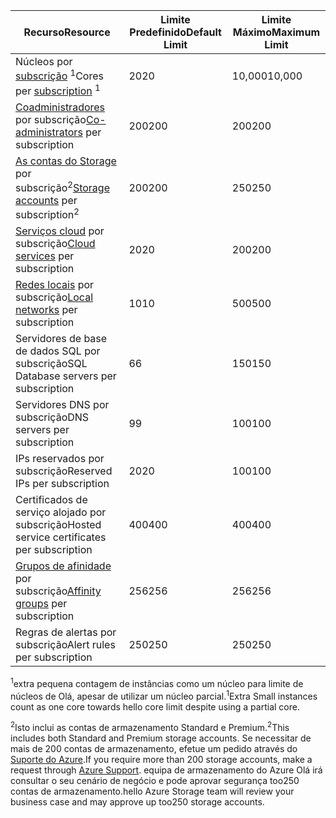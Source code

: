 | <span data-ttu-id="078ba-101">Recurso</span><span class="sxs-lookup"><span data-stu-id="078ba-101">Resource</span></span> | <span data-ttu-id="078ba-102">Limite Predefinido</span><span class="sxs-lookup"><span data-stu-id="078ba-102">Default Limit</span></span> | <span data-ttu-id="078ba-103">Limite Máximo</span><span class="sxs-lookup"><span data-stu-id="078ba-103">Maximum Limit</span></span> |
| --- | --- | --- |
| <span data-ttu-id="078ba-104">Núcleos por [subscrição](../articles/billing-buy-sign-up-azure-subscription.md) <sup>1</sup></span><span class="sxs-lookup"><span data-stu-id="078ba-104">Cores per [subscription](../articles/billing-buy-sign-up-azure-subscription.md) <sup>1</sup></span></span> |<span data-ttu-id="078ba-105">20</span><span class="sxs-lookup"><span data-stu-id="078ba-105">20</span></span> |<span data-ttu-id="078ba-106">10,000</span><span class="sxs-lookup"><span data-stu-id="078ba-106">10,000</span></span> |
| <span data-ttu-id="078ba-107">[Coadministradores](../articles/billing-add-change-azure-subscription-administrator.md) por subscrição</span><span class="sxs-lookup"><span data-stu-id="078ba-107">[Co-administrators](../articles/billing-add-change-azure-subscription-administrator.md) per subscription</span></span> |<span data-ttu-id="078ba-108">200</span><span class="sxs-lookup"><span data-stu-id="078ba-108">200</span></span> |<span data-ttu-id="078ba-109">200</span><span class="sxs-lookup"><span data-stu-id="078ba-109">200</span></span> |
| <span data-ttu-id="078ba-110">[As contas do Storage](../articles/storage/common/storage-create-storage-account.md) por subscrição<sup>2</sup></span><span class="sxs-lookup"><span data-stu-id="078ba-110">[Storage accounts](../articles/storage/common/storage-create-storage-account.md) per subscription<sup>2</sup></span></span> |<span data-ttu-id="078ba-111">200</span><span class="sxs-lookup"><span data-stu-id="078ba-111">200</span></span> |<span data-ttu-id="078ba-112">250</span><span class="sxs-lookup"><span data-stu-id="078ba-112">250</span></span> |
| <span data-ttu-id="078ba-113">[Serviços cloud](../articles/cloud-services/cloud-services-choose-me.md) por subscrição</span><span class="sxs-lookup"><span data-stu-id="078ba-113">[Cloud services](../articles/cloud-services/cloud-services-choose-me.md) per subscription</span></span> |<span data-ttu-id="078ba-114">20</span><span class="sxs-lookup"><span data-stu-id="078ba-114">20</span></span> |<span data-ttu-id="078ba-115">200</span><span class="sxs-lookup"><span data-stu-id="078ba-115">200</span></span> |
| <span data-ttu-id="078ba-116">[Redes locais](http://msdn.microsoft.com/library/jj157100.aspx) por subscrição</span><span class="sxs-lookup"><span data-stu-id="078ba-116">[Local networks](http://msdn.microsoft.com/library/jj157100.aspx) per subscription</span></span> |<span data-ttu-id="078ba-117">10</span><span class="sxs-lookup"><span data-stu-id="078ba-117">10</span></span> |<span data-ttu-id="078ba-118">500</span><span class="sxs-lookup"><span data-stu-id="078ba-118">500</span></span> |
| <span data-ttu-id="078ba-119">Servidores de base de dados SQL por subscrição</span><span class="sxs-lookup"><span data-stu-id="078ba-119">SQL Database servers per subscription</span></span> |<span data-ttu-id="078ba-120">6</span><span class="sxs-lookup"><span data-stu-id="078ba-120">6</span></span> |<span data-ttu-id="078ba-121">150</span><span class="sxs-lookup"><span data-stu-id="078ba-121">150</span></span> |
| <span data-ttu-id="078ba-122">Servidores DNS por subscrição</span><span class="sxs-lookup"><span data-stu-id="078ba-122">DNS servers per subscription</span></span> |<span data-ttu-id="078ba-123">9</span><span class="sxs-lookup"><span data-stu-id="078ba-123">9</span></span> |<span data-ttu-id="078ba-124">100</span><span class="sxs-lookup"><span data-stu-id="078ba-124">100</span></span> |
| <span data-ttu-id="078ba-125">IPs reservados por subscrição</span><span class="sxs-lookup"><span data-stu-id="078ba-125">Reserved IPs per subscription</span></span> |<span data-ttu-id="078ba-126">20</span><span class="sxs-lookup"><span data-stu-id="078ba-126">20</span></span> |<span data-ttu-id="078ba-127">100</span><span class="sxs-lookup"><span data-stu-id="078ba-127">100</span></span> |
| <span data-ttu-id="078ba-128">Certificados de serviço alojado por subscrição</span><span class="sxs-lookup"><span data-stu-id="078ba-128">Hosted service certificates per subscription</span></span> |<span data-ttu-id="078ba-129">400</span><span class="sxs-lookup"><span data-stu-id="078ba-129">400</span></span> |<span data-ttu-id="078ba-130">400</span><span class="sxs-lookup"><span data-stu-id="078ba-130">400</span></span> |
| <span data-ttu-id="078ba-131">[Grupos de afinidade](../articles/virtual-network/virtual-networks-migrate-to-regional-vnet.md) por subscrição</span><span class="sxs-lookup"><span data-stu-id="078ba-131">[Affinity groups](../articles/virtual-network/virtual-networks-migrate-to-regional-vnet.md) per subscription</span></span> |<span data-ttu-id="078ba-132">256</span><span class="sxs-lookup"><span data-stu-id="078ba-132">256</span></span> |<span data-ttu-id="078ba-133">256</span><span class="sxs-lookup"><span data-stu-id="078ba-133">256</span></span> |
| <span data-ttu-id="078ba-134">Regras de alertas por subscrição</span><span class="sxs-lookup"><span data-stu-id="078ba-134">Alert rules per subscription</span></span> |<span data-ttu-id="078ba-135">250</span><span class="sxs-lookup"><span data-stu-id="078ba-135">250</span></span> |<span data-ttu-id="078ba-136">250</span><span class="sxs-lookup"><span data-stu-id="078ba-136">250</span></span> |

<span data-ttu-id="078ba-137"><sup>1</sup>extra pequena contagem de instâncias como um núcleo para limite de núcleos de Olá, apesar de utilizar um núcleo parcial.</span><span class="sxs-lookup"><span data-stu-id="078ba-137"><sup>1</sup>Extra Small instances count as one core towards hello core limit despite using a partial core.</span></span>

<span data-ttu-id="078ba-138"><sup>2</sup>Isto inclui as contas de armazenamento Standard e Premium.</span><span class="sxs-lookup"><span data-stu-id="078ba-138"><sup>2</sup>This includes both Standard and Premium storage accounts.</span></span> <span data-ttu-id="078ba-139">Se necessitar de mais de 200 contas de armazenamento, efetue um pedido através do [Suporte do Azure](https://azure.microsoft.com/support/faq/).</span><span class="sxs-lookup"><span data-stu-id="078ba-139">If you require more than 200 storage accounts, make a request through [Azure Support](https://azure.microsoft.com/support/faq/).</span></span> <span data-ttu-id="078ba-140">equipa de armazenamento do Azure Olá irá consultar o seu cenário de negócio e pode aprovar segurança too250 contas de armazenamento.</span><span class="sxs-lookup"><span data-stu-id="078ba-140">hello Azure Storage team will review your business case and may approve up too250 storage accounts.</span></span> 


